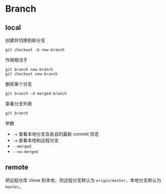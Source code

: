 # Branch

## local

创建并切换到新分支

    git checkout -b new-branch

作用相当于

    git branch new-branch
    git checkout new-branch

删除某个分支

    git branch -d merged-branch

查看分支列表

    git branch

参数
- `-v` 查看本地分支及各自的最新 commit 信息
- `-a` 查看本地和远程分支
- `--merged`
- `--no-merged`

## remote

把远程仓库 clone 到本地，则远程分支默认为 `origin/master`，本地分支默认为 `master`。